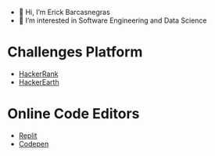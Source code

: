 - 👋 Hi, I’m Erick Barcasnegras
- 👀 I’m interested in Software Engineering and Data Science

# Challenges Platform
- [HackerRank](https://www.hackerrank.com/thebluengineer)
- [HackerEarth](https://www.hackerearth.com/@thebluengineer)

# Online Code Editors
- [Replit](https://replit.com/@thebluengineer)
- [Codepen](https://codepen.io/erickbaor)
